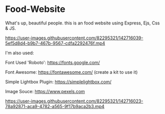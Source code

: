 # Food-Website
What's up, beautiful people.  this is an food website using Express, Ejs, Css & JS.


https://user-images.githubusercontent.com/82295321/142716039-5ef5d8d4-b9b7-467b-9567-cdfa2292476f.mp4




I'm also used:

Font Used 'Roboto': https://fonts.google.com/

Font Awesome: https://fontawesome.com/ (create a kit to use it)

Simple Lightbox Plugin: https://simplelightbox.com/

Image Souce: https://www.pexels.com


https://user-images.githubusercontent.com/82295321/142716023-78a92871-aca9-4782-a565-9f17b9aca2b3.mp4

